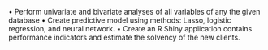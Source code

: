 •	Perform univariate and bivariate analyses of all variables of any  the given database
•	Create predictive model using methods: Lasso, logistic regression, and neural network.
•	Create an R Shiny application contains performance indicators and estimate the solvency of the new clients.
